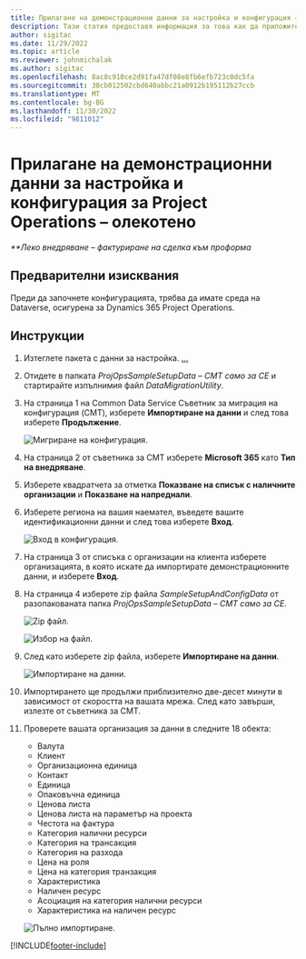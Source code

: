 ```yaml
---
title: Прилагане на демонстрационни данни за настройка и конфигурация – олекотено
description: Тази статия предоставя информация за това как да приложите демонстрационни данни за настройка конфигурационни в Project Operations.
author: sigitac
ms.date: 11/29/2022
ms.topic: article
ms.reviewer: johnmichalak
ms.author: sigitac
ms.openlocfilehash: 8ac8c910ce2d91fa47df08e8fb6efb723c0dc5fa
ms.sourcegitcommit: 38cb012502cbd640abbc21a0912b195112b27ccb
ms.translationtype: MT
ms.contentlocale: bg-BG
ms.lasthandoff: 11/30/2022
ms.locfileid: "9811012"
---
```

# <a name="apply-demo-setup-and-configuration-data-for-project-operations---lite"></a>Прилагане на демонстрационни данни за настройка и конфигурация за Project Operations – олекотено 

_**Леко внедряване – фактуриране на сделка към проформа_



## <a name="prerequisites"></a>Предварителни изисквания

Преди да започнете конфигурацията, трябва да имате среда на Dataverse, осигурена за Dynamics 365 Project Operations.


## <a name="instructions"></a>Инструкции

1. Изтеглете пакета с данни за настройка. [...](https://download.microsoft.com/download/3/4/1/341bf279-a64f-4baa-af31-ce624859b518/ProjOpsSampleSetupData-%20CE%20only.zip) 
1. Отидете в папката *ProjOpsSampleSetupData – CMT само за CE* и стартирайте изпълнимия файл *DataMigrationUtility*.
1. На страница 1 на Common Data Service Съветник за миграция на конфигурация (CMT), изберете **Импортиране на данни** и след това изберете **Продължение**.

    ![Мигриране на конфигурация.](./media/1ConfigurationMigration.png)

1. На страница 2 от съветника за CMT изберете **Microsoft 365** като **Тип на внедряване**.
1. Изберете квадратчета за отметка **Показване на списък с наличните организации** и **Показване на напреднали**.
1. Изберете региона на вашия наемател, въведете вашите идентификационни данни и след това изберете **Вход**.

   ![Вход в конфигурация.](./media/2ConfigurationSignin.png)

1. На страница 3 от списъка с организации на клиента изберете организацията, в която искате да импортирате демонстрационните данни, и изберете **Вход**.
1. На страница 4 изберете zip файла *SampleSetupAndConfigData* от разопакованата папка *ProjOpsSampleSetupData – CMT само за CE*.

   ![Zip файл.](./media/3ZipFile.png)

   ![Избор на файл.](./media/4SelectAFile.png)

1. След като изберете zip файла, изберете **Импортиране на данни**.

   ![Импортиране на данни.](./media/5ImportData.png)

1. Импортирането ще продължи приблизително две-десет минути в зависимост от скоростта на вашата мрежа. След като завърши, излезте от съветника за CMT. 
1. Проверете вашата организация за данни в следните 18 обекта:

    -   Валута
    -   Клиент
    -   Организационна единица
    -   Контакт
    -   Единица
    -   Опаковъчна единица
    -   Ценова листа
    -   Ценова листа на параметър на проекта 
    -   Честота на фактура
    -   Категория налични ресурси
    -   Категория на трансакция
    -   Категория на разхода
    -   Цена на роля
    -   Цена на категория транзакция
    -   Характеристика
    -   Наличен ресурс
    -   Асоциация на категория налични ресурси
    -   Характеристика на наличен ресурс

    ![Пълно импортиране.](./media/6CompleteImport.png)


[!INCLUDE[footer-include](../includes/footer-banner.md)]
